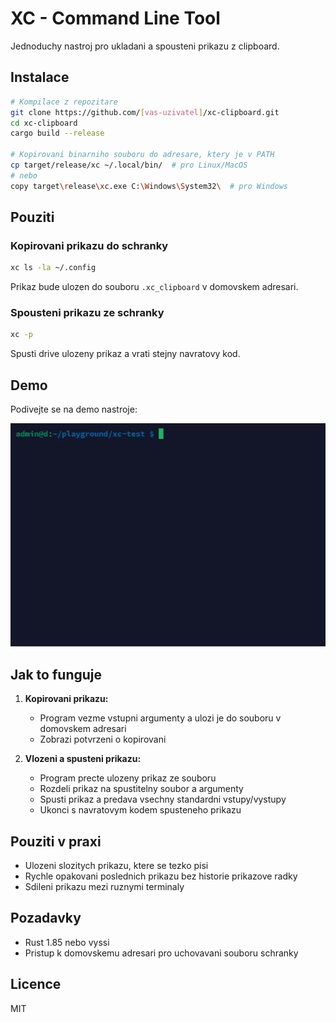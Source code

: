 # XC - Command Line Tool

Jednoduchy nastroj pro ukladani a spousteni prikazu z clipboard.

## Instalace

```bash
# Kompilace z repozitare
git clone https://github.com/[vas-uzivatel]/xc-clipboard.git
cd xc-clipboard
cargo build --release

# Kopirovani binarniho souboru do adresare, ktery je v PATH
cp target/release/xc ~/.local/bin/  # pro Linux/MacOS
# nebo
copy target\release\xc.exe C:\Windows\System32\  # pro Windows
```

## Pouziti

### Kopirovani prikazu do schranky

```bash
xc ls -la ~/.config
```

Prikaz bude ulozen do souboru `.xc_clipboard` v domovskem adresari.

### Spousteni prikazu ze schranky

```bash
xc -p
```

Spusti drive ulozeny prikaz a vrati stejny navratovy kod.

## Demo

Podivejte se na demo nastroje:

![XC demo](.assets/showcase.gif)

## Jak to funguje

1. **Kopirovani prikazu:**

   - Program vezme vstupni argumenty a ulozi je do souboru v domovskem adresari
   - Zobrazi potvrzeni o kopirovani

2. **Vlozeni a spusteni prikazu:**
   - Program precte ulozeny prikaz ze souboru
   - Rozdeli prikaz na spustitelny soubor a argumenty
   - Spusti prikaz a predava vsechny standardni vstupy/vystupy
   - Ukonci s navratovym kodem spusteneho prikazu

## Pouziti v praxi

- Ulozeni slozitych prikazu, ktere se tezko pisi
- Rychle opakovani poslednich prikazu bez historie prikazove radky
- Sdileni prikazu mezi ruznymi terminaly

## Pozadavky

- Rust 1.85 nebo vyssi
- Pristup k domovskemu adresari pro uchovavani souboru schranky

## Licence

MIT
